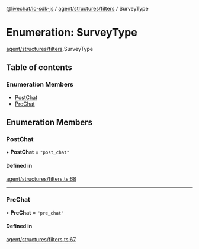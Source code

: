 [@livechat/lc-sdk-js](../README.md) / [agent/structures/filters](../modules/agent_structures_filters.md) / SurveyType

# Enumeration: SurveyType

[agent/structures/filters](../modules/agent_structures_filters.md).SurveyType

## Table of contents

### Enumeration Members

- [PostChat](agent_structures_filters.SurveyType.md#postchat)
- [PreChat](agent_structures_filters.SurveyType.md#prechat)

## Enumeration Members

### PostChat

• **PostChat** = ``"post_chat"``

#### Defined in

[agent/structures/filters.ts:68](https://github.com/livechat/lc-sdk-js/blob/25e113d/src/agent/structures/filters.ts#L68)

___

### PreChat

• **PreChat** = ``"pre_chat"``

#### Defined in

[agent/structures/filters.ts:67](https://github.com/livechat/lc-sdk-js/blob/25e113d/src/agent/structures/filters.ts#L67)
